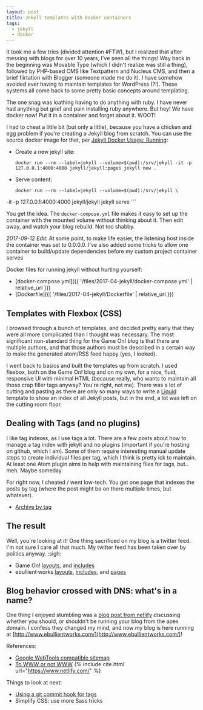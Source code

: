```yaml
---
layout: post
title: Jekyll templates with Docker containers
tags:
  - jekyll
  - docker
---
```


It took me a few tries (divided attention #FTW), but I realized that after messing with blogs for over 10 years, I've seen all the things! Way back in the beginning was Movable Type (which I didn't realize was still a thing), followed by PHP-based CMS like Textpattern and Nucleus CMS, and then a brief flirtation with Blogger (someone made me do it). I have somehow avoided ever having to maintain templates for WordPress (?!). These systems all come back to some pretty basic concepts around templating.

The one snag was loathing having to do anything with ruby. I have never had anything but grief and pain installing ruby anywhere. But hey! We have docker now! Put it in a container and forget about it. WOOT!
<!--more-->

I had to cheat a little bit (but only a little), because you have a chicken and egg problem if you're creating a Jekyll blog from scratch. You can use the source docker image for that, per [Jekyll Docker Usage: Running](https://github.com/jekyll/docker/wiki/Usage:-Running):

  * Create a new jekyll site:
    ```
    docker run --rm --label=jekyll --volume=$(pwd):/srv/jekyll -it -p 127.0.0.1:4000:4000 jekyll/jekyll:pages jekyll new .
    ```

  * Serve content:
    ```
    docker run --rm --label=jekyll --volume=$(pwd):/srv/jekyll \
  -it -p 127.0.0.1:4000:4000 jekyll/jekyll jekyll serve
    ```

You get the idea. The `docker-compose.yml` file makes it easy to set up the container with the mounted volume without thinking about it. Then edit away, and watch your blog rebuild. Not too shabby.

*2017-09-12 Edit:* At some point, to make life easier, the listening host inside the container was set to 0.0.0.0. I've also added some tricks to allow one container to build/update dependencies before my custom project container serves

Docker files for running jekyll without hurting yourself:
* [docker-compose.yml]({{ '/files/2017-04-jekyll/docker-compose.yml' | relative_url }})
* [Dockerfile]({{ '/files/2017-04-jekyll/Dockerfile' | relative_url }})


## Templates with Flexbox (CSS)

I browsed through a bunch of templates, and decided pretty early that they were all more complicated than I thought was necessary. The most significant non-standard thing for the Game On! blog is that there are multiple authors, and that those authors must be described in a certain way to make the generated atom/RSS feed happy (yes, I looked).

I went back to basics and built the templates up from scratch. I used flexbox, both on the Game On! blog and on my own, for a nice, fluid, responsive UI with minimal HTML (because really, who wants to maintain all those crap filler tags anyway? You're right, not me). There was a lot of cutting and pasting as there are only so many ways to write a [Liquid](https://jekyllrb.com/docs/templates/) template to show an index of all Jekyll posts, but in the end, a lot was left on the cutting room floor.

## Dealing with Tags (and no plugins)

I like tag indexes, as I use tags a lot. There are a few posts about how to manage a tag index with jekyll and no plugins (important if you're hosting on github, which I am). Some of them require interesting manual update steps to create individual files per tag, which I think is pretty ick to maintain. At least one Atom plugin aims to help with maintaining files for tags, but.. meh. Maybe someday.

For right now, I cheated / went low-tech. You get one page that indexes the posts by tag (where the post might be on there multiple times, but whatever).

* [Archive by tag](ttps://github.com/ebullient/ebullient.github.io/tree/master/_pages/tag.html)

## The result

Well, you're looking at it! One thing sacrificed on my blog is a twitter feed. I'm not sure I care all that much. My twitter feed has been taken over by politics anyway. :sigh:

* Game On! [layouts](https://github.com/gameontext/gameontext.github.io/tree/master/_layouts), and [includes](https://github.com/gameontext/gameontext.github.io/tree/master/_includes)
* ebullient·works [layouts](https://github.com/ebullient/ebullient.github.io/tree/master/_layouts), [includes](https://github.com/ebullient/ebullient.github.io/tree/master/_includes), and [pages](https://github.com/ebullient/ebullient.github.io/tree/master/_pages)

## Blog behavior crossed with DNS: what's in a name?

One thing I enjoyed stumbling was a [blog post from netlify](https://www.netlify.com/blog/2017/02/28/to-www-or-not-www/) discussing whether you should, or shouldn't be running your blog from the apex domain. I confess they changed my mind, and now my blog is here running at [http://www.ebullientworks.com/](http://www.ebullientworks.com/)!

References:

* [Google WebTools compatible sitemap](http://davidensinger.com/2013/11/building-a-better-sitemap-xml-with-jekyll/)
* [To WWW or not WWW](https://www.netlify.com/blog/2017/02/28/to-www-or-not-www/) {% include cite.html url="https://www.netlify.com/" %}


Things to look at next:

* [Using a git commit hook for tags](http://kylebebak.github.io/post/tags-categories-jekyll)
* Simplify CSS: use more Sass tricks
